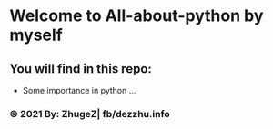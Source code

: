 # Welcome to All-about-python by myself
## You will find in this repo:
- Some importance in python ...

### © 2021 By: ZhugeZ| fb/dezzhu.info

